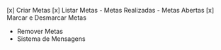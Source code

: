 [x] Criar Metas
[x] Listar Metas
    - Metas Realizadas
    - Metas Abertas
[x] Marcar e Desmarcar Metas
- Remover Metas
- Sistema de Mensagens